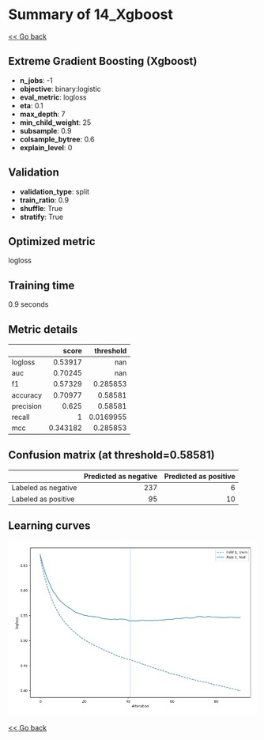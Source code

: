 # Summary of 14_Xgboost

[<< Go back](../README.md)


## Extreme Gradient Boosting (Xgboost)
- **n_jobs**: -1
- **objective**: binary:logistic
- **eval_metric**: logloss
- **eta**: 0.1
- **max_depth**: 7
- **min_child_weight**: 25
- **subsample**: 0.9
- **colsample_bytree**: 0.6
- **explain_level**: 0

## Validation
 - **validation_type**: split
 - **train_ratio**: 0.9
 - **shuffle**: True
 - **stratify**: True

## Optimized metric
logloss

## Training time

0.9 seconds

## Metric details
|           |    score |   threshold |
|:----------|---------:|------------:|
| logloss   | 0.53917  | nan         |
| auc       | 0.70245  | nan         |
| f1        | 0.57329  |   0.285853  |
| accuracy  | 0.70977  |   0.58581   |
| precision | 0.625    |   0.58581   |
| recall    | 1        |   0.0169955 |
| mcc       | 0.343182 |   0.285853  |


## Confusion matrix (at threshold=0.58581)
|                     |   Predicted as negative |   Predicted as positive |
|:--------------------|------------------------:|------------------------:|
| Labeled as negative |                     237 |                       6 |
| Labeled as positive |                      95 |                      10 |

## Learning curves
![Learning curves](learning_curves.png)

[<< Go back](../README.md)
